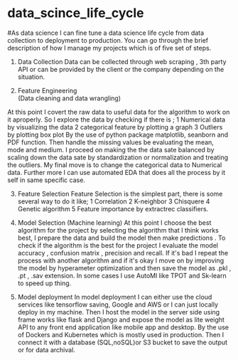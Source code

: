 # data_scince_life_cycle
#As data science I can fine tune a data science life cycle from data collection to deployment to production. You can go through the brief description of how I manage my projects which is of five set of  steps.

1. Data Collection 
Data can be collected through web scraping ,  3th party API or can be provided by the client or the company depending on the situation.

2. Feature Engineering  
(Data cleaning and data wrangling)

At this point I covert the raw data to useful data for the algorithm to work on it aproperly. So I explore the data by checking if there is ;
        1 Numerical data by visualizing the data
        2 categorical feature by plotting a graph
        3 Outliers by plotting box plot
By the use of python package matplotlib, seanborn and PDF function. Then handle the missing values be evaluating the mean, mode and medium. I proceed on making the the data sate balanced by scaling down the data sate by standardization or normalization and treating the outliers. My final move is to change the categorical data to Numerical data. Further more I can use automated EDA that does all the process by it self in same specific case.       

3. Feature Selection
Feature Selection is the simplest part, there is some several way to do it like;
      1 Correlation
      2 K-neighbor
      3 Chisquere
      4 Genetic algorithm
      5 Feature importance by extractrec classifiers.

4. Model Selection (Machine learning)
At this point I choose the best algorithm for the project by selecting the algorithm that I think works best, I prepare the data and build the model then make predictions . To check if the algorithm is the best for the project I evaluate the model accuracy , confusion matrix , precision and recall. If it's bad I repeat the process with another algorithm and if it's okay I move on by improving the model by hyperameter optimization and then save the model as .pkl , .pt , .sav extension. In some cases I use AutoMl  like TPOT and Sk-learn to speed up thing.

5. Model deployment
In model deployment I can either use the cloud services like tensorflow saving, Google and AWS or I can just locally deploy in my machine. Then I host the model in the server side using frame works like flask and Django and expose the model as lite weight API to any front end application like mobile app and desktop. By the use of Dockers and Kubernetes which is mostly used in production. Then I connect it with a database (SQL,noSQL)or S3 bucket to save the output or for data archival.
